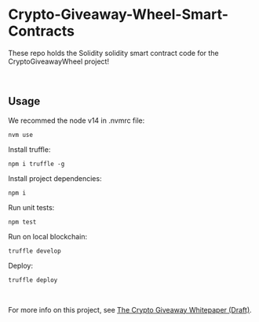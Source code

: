 # Crypto-Giveaway-Wheel-Smart-Contracts

These repo holds the Solidity solidity smart contract code for the CryptoGiveawayWheel project!

<br/>

## Usage

We recommed the node v14 in .nvmrc file:

```
nvm use
```

Install truffle:
```
npm i truffle -g
```

Install project dependencies:
```
npm i
```

Run unit tests:
```
npm test
```

Run on local blockchain:
```
truffle develop
```

Deploy:
```
truffle deploy
```

<br/>

For more info on this project, see [The Crypto Giveaway Whitepaper (Draft)](https://github.com/TDD-Solidity/Crypto-Giveaway-Wheel-White-Paper).
